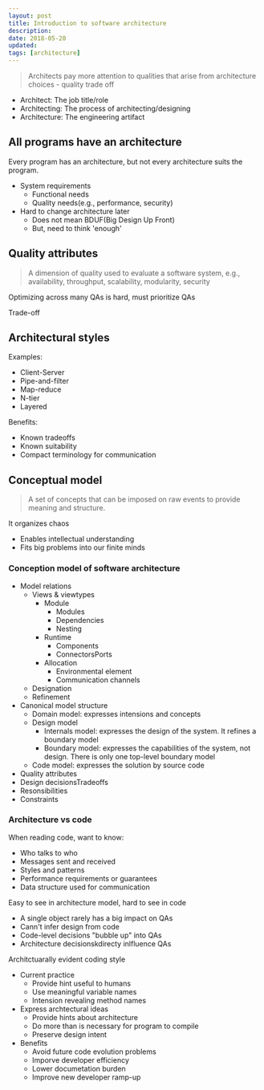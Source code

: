 ```yaml
---
layout: post
title: Introduction to software architecture
description: 
date: 2018-05-20
updated: 
tags: [architecture]
---
```



> Architects pay more attention to qualities that arise from architecture choices - quality trade off

- Architect: The job title/role
- Architecting: The process of architecting/designing
- Architecture: The engineering artifact

<!-- more -->

## All programs have an architecture

Every program has an architecture, but not every architecture suits the program.

- System requirements
  - Functional needs
  - Quality needs(e.g., performance, security)
- Hard to change architecture later
  - Does not mean BDUF(Big Design Up Front)
  - But, need to think 'enough'

## Quality attributes

> A dimension of quality used to evaluate a software system, e.g., availability, throughput, scalability, modularity, security

Optimizing across many QAs is hard, must prioritize QAs

Trade-off

## Architectural styles

Examples:

- Client-Server
- Pipe-and-filter
- Map-reduce
- N-tier
- Layered
  
Benefits:

- Known tradeoffs
- Known suitability
- Compact terminology for communication

## Conceptual model

> A set of concepts that can be imposed on raw events to provide meaning and structure.

It organizes chaos

- Enables intellectual understanding
- Fits big problems into our finite minds

### Conception model of software architecture

- Model relations
  - Views & viewtypes
    - Module
        - Modules
        - Dependencies
        - Nesting
    - Runtime
        - Components
        - ConnectorsPorts
    - Allocation
        - Environmental element
        - Communication channels
  - Designation
  - Refinement
- Canonical model structure
  - Domain model: expresses intensions and concepts
  - Design model
    - Internals model: expresses the design of the system. It refines a boundary model
    - Boundary model: expresses the capabilities of the system, not design. There is only one top-level boundary model
  - Code model: expresses the solution by source code
- Quality attributes
- Design decisionsTradeoffs
- Resonsibilities
- Constraints

### Architecture vs code

When reading code, want to know:
- Who talks to who
- Messages sent and received
- Styles and patterns
- Performance requirements or guarantees
- Data structure used for communication

Easy to see in architecture model, hard to see in code

- A single object rarely has a big impact on QAs
- Cann't infer design from code
- Code-level decisions "bubble up" into QAs
- Architecture decisionskdirecty inlfluence QAs

Architctuarally evident coding style

- Current practice
  - Provide hint useful to humans
  - Use meaningful variable names
  - Intension revealing method names
- Express archtectural ideas
  - Provide hints about architecture
  - Do more than is necessary for program to compile
  - Preserve design intent
- Benefits
  - Avoid future code evolution problems
  - Imporve developer efficiency
  - Lower documetation burden
  - Improve new developer ramp-up
